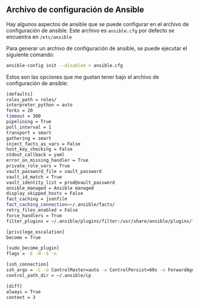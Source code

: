 ## Archivo de configuración de Ansible

Hay algunos aspectos de ansible que se puede configurar en el archivo de configuración de ansible. Este archivo es `ansible.cfg` por defecto se encuentra en `/etc/ansible`

Para generar un archivo de configuración de ansible, se puede ejecutar el siguiente comando:

```bash
ansible-config init --disabled > ansible.cfg
```

Estos son las opciones que me gustan tener bajo el archivo de configuración de ansible:
```bash
[defaults]
roles_path = roles/
interpreter_python = auto
forks = 20
timeout = 300
pipelining = True
poll_interval = 1
transport = smart
gathering = smart
inject_facts_as_vars = False
host_key_checking = False
stdout_callback = yaml
error_on_missing_handler = True
private_role_vars = True
vault_password_file = vault_password
vault_id_match = True
vault_identity_list = prod@vault_password
ansible_managed = Ansible managed
display_skipped_hosts = False
fact_caching = jsonfile
fact_caching_connection=~/.ansible/facts/
retry_files_enabled = False
force_handlers = True
filter_plugins = ~/.ansible/plugins/filter:/usr/share/ansible/plugins/filter:.

[privilege_escalation]
become = True

[sudo_become_plugin]
flags = -E -H -S -n

[ssh_connection]
ssh_args = -C -o ControlMaster=auto -o ControlPersist=60s -o ForwardAgent=yes
control_path_dir = ~/.ansible/cp

[diff]
always = True
context = 3
```
